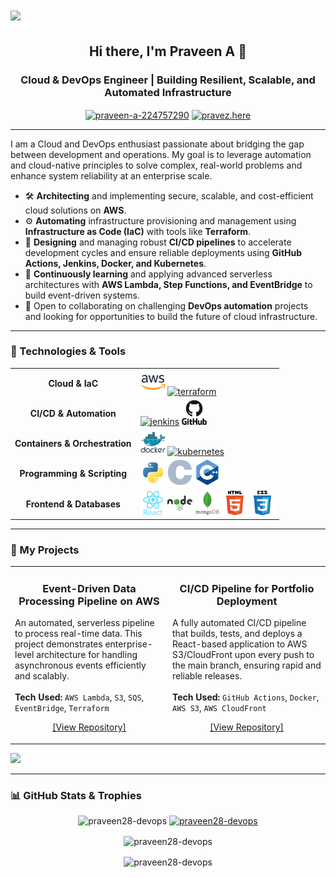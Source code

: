 <h1 align="centre"> 
  <img src="https://camo.githubusercontent.com/21a854b4858cf3cf6549213d8a750302f74e517f39df4a77474229112887a6c5/68747470733a2f2f63646e2e6472696262626c652e636f6d2f7573657275706c6f61642f373732353831342f66696c652f6f726967696e616c2d61643334653561336435383761386139306236353836646536373731303232352e676966" /> </h1>

<h2 align="center">Hi there, I'm Praveen A 👋</h2>
<h3 align="center">Cloud & DevOps Engineer | Building Resilient, Scalable, and Automated Infrastructure</h3>

<p align="center">
  <a href="https://linkedin.com/in/praveen-a-224757290" target="blank"><img align="center" src="https://raw.githubusercontent.com/rahuldkjain/github-profile-readme-generator/master/src/images/icons/Social/linked-in-alt.svg" alt="praveen-a-224757290" height="30" width="40" /></a>
  <a href="https://instagram.com/pravez.here" target="blank"><img align="center" src="https://raw.githubusercontent.com/rahuldkjain/github-profile-readme-generator/master/src/images/icons/Social/instagram.svg" alt="pravez.here" height="30" width="40" /></a>
</p>

---

I am a Cloud and DevOps enthusiast passionate about bridging the gap between development and operations. My goal is to leverage automation and cloud-native principles to solve complex, real-world problems and enhance system reliability at an enterprise scale.

- 🛠️ **Architecting** and implementing secure, scalable, and cost-efficient cloud solutions on **AWS**.
- ⚙️ **Automating** infrastructure provisioning and management using **Infrastructure as Code (IaC)** with tools like **Terraform**.
- 🚀 **Designing** and managing robust **CI/CD pipelines** to accelerate development cycles and ensure reliable deployments using **GitHub Actions, Jenkins, Docker, and Kubernetes**.
- 🌱 **Continuously learning** and applying advanced serverless architectures with **AWS Lambda, Step Functions, and EventBridge** to build event-driven systems.
- 🤝 Open to collaborating on challenging **DevOps automation** projects and looking for opportunities to build the future of cloud infrastructure.

---

### 🔧 Technologies & Tools

<table>
  <tr>
    <td align="center"><strong>Cloud & IaC</strong></td>
    <td>
      <a href="https://aws.amazon.com" target="_blank" rel="noreferrer"><img src="https://raw.githubusercontent.com/devicons/devicon/master/icons/amazonwebservices/amazonwebservices-original-wordmark.svg" alt="aws" width="40" height="40"/></a>
      <a href="https://www.terraform.io" target="_blank" rel="noreferrer"><img src="https://www.vectorlogo.zone/logos/terraformio/terraformio-icon.svg" alt="terraform" width="40" height="40"/></a>
    </td>
  </tr>
  <tr>
    <td align="center"><strong>CI/CD & Automation</strong></td>
    <td>
      <a href="https://www.jenkins.io" target="_blank" rel="noreferrer"><img src="https://www.vectorlogo.zone/logos/jenkins/jenkins-icon.svg" alt="jenkins" width="40" height="40"/></a>
      <a href="https://github.com/features/actions" target="_blank" rel="noreferrer"><img src="https://raw.githubusercontent.com/devicons/devicon/master/icons/github/github-original-wordmark.svg" alt="github actions" width="40" height="40"/></a>
    </td>
  </tr>
  <tr>
    <td align="center"><strong>Containers & Orchestration</strong></td>
    <td>
      <a href="https://www.docker.com/" target="_blank" rel="noreferrer"><img src="https://raw.githubusercontent.com/devicons/devicon/master/icons/docker/docker-original-wordmark.svg" alt="docker" width="40" height="40"/></a>
      <a href="https://kubernetes.io" target="_blank" rel="noreferrer"><img src="https://www.vectorlogo.zone/logos/kubernetes/kubernetes-icon.svg" alt="kubernetes" width="40" height="40"/></a>
    </td>
  </tr>
  <tr>
    <td align="center"><strong>Programming & Scripting</strong></td>
    <td>
      <a href="https://www.python.org" target="_blank" rel="noreferrer"><img src="https://raw.githubusercontent.com/devicons/devicon/master/icons/python/python-original.svg" alt="python" width="40" height="40"/></a>
      <a href="https://www.cprogramming.com/" target="_blank" rel="noreferrer"><img src="https://raw.githubusercontent.com/devicons/devicon/master/icons/c/c-original.svg" alt="c" width="40" height="40"/></a>
      <a href="https://www.w3schools.com/cpp/" target="_blank" rel="noreferrer"><img src="https://raw.githubusercontent.com/devicons/devicon/master/icons/cplusplus/cplusplus-original.svg" alt="cplusplus" width="40" height="40"/></a>
    </td>
  </tr>
  <tr>
    <td align="center"><strong>Frontend & Databases</strong></td>
    <td>
      <a href="https://reactjs.org/" target="_blank" rel="noreferrer"><img src="https://raw.githubusercontent.com/devicons/devicon/master/icons/react/react-original-wordmark.svg" alt="react" width="40" height="40"/></a>
      <a href="https://nodejs.org" target="_blank" rel="noreferrer"><img src="https://raw.githubusercontent.com/devicons/devicon/master/icons/nodejs/nodejs-original-wordmark.svg" alt="nodejs" width="40" height="40"/></a>
      <a href="https://www.mongodb.com/" target="_blank" rel="noreferrer"><img src="https://raw.githubusercontent.com/devicons/devicon/master/icons/mongodb/mongodb-original-wordmark.svg" alt="mongodb" width="40" height="40"/></a>
      <a href="https://www.w3.org/html/" target="_blank" rel="noreferrer"><img src="https://raw.githubusercontent.com/devicons/devicon/master/icons/html5/html5-original-wordmark.svg" alt="html5" width="40" height="40"/></a>
      <a href="https://www.w3schools.com/css/" target="_blank" rel="noreferrer"><img src="https://raw.githubusercontent.com/devicons/devicon/master/icons/css3/css3-original-wordmark.svg" alt="css3" width="40" height="40"/></a>
    </td>
  </tr>
</table>

---

### 🚀 My Projects

<table>
  <tr>
    <td width="50%">
      <h3 align="center">Event-Driven Data Processing Pipeline on AWS</h3>
      <p>
        An automated, serverless pipeline to process real-time data. This project demonstrates enterprise-level architecture for handling asynchronous events efficiently and scalably.
        <br/><br/>
        <strong>Tech Used:</strong> <code>AWS Lambda</code>, <code>S3</code>, <code>SQS</code>, <code>EventBridge</code>, <code>Terraform</code>
      </p>
      <p align="center">
        <a href="#">[View Repository]</a>
      </p>
    </td>
    <td width="50%">
      <h3 align="center">CI/CD Pipeline for Portfolio Deployment</h3>
      <p>
        A fully automated CI/CD pipeline that builds, tests, and deploys a React-based application to AWS S3/CloudFront upon every push to the main branch, ensuring rapid and reliable releases.
        <br/><br/>
        <strong>Tech Used:</strong> <code>GitHub Actions</code>, <code>Docker</code>, <code>AWS S3</code>, <code>AWS CloudFront</code>
      </p>
      <p align="center">
        <a href="#">[View Repository]</a>
      </p>
    </td>
  </tr>
</table>

<img src="https://private-user-images.githubusercontent.com/148491279/322989495-64af1845-5650-44b7-b94a-f061e206ac46.gif?jwt=eyJ0eXAiOiJKV1QiLCJhbGciOiJIUzI1NiJ9.eyJpc3MiOiJnaXRodWIuY29tIiwiYXVkIjoicmF3LmdpdGh1YnVzZXJjb250ZW50LmNvbSIsImtleSI6ImtleTUiLCJleHAiOjE3NjE2MjU3NDAsIm5iZiI6MTc2MTYyNTQ0MCwicGF0aCI6Ii8xNDg0OTEyNzkvMzIyOTg5NDk1LTY0YWYxODQ1LTU2NTAtNDRiNy1iOTRhLWYwNjFlMjA2YWM0Ni5naWY_WC1BbXotQWxnb3JpdGhtPUFXUzQtSE1BQy1TSEEyNTYmWC1BbXotQ3JlZGVudGlhbD1BS0lBVkNPRFlMU0E1M1BRSzRaQSUyRjIwMjUxMDI4JTJGdXMtZWFzdC0xJTJGczMlMkZhd3M0X3JlcXVlc3QmWC1BbXotRGF0ZT0yMDI1MTAyOFQwNDI0MDBaJlgtQW16LUV4cGlyZXM9MzAwJlgtQW16LVNpZ25hdHVyZT1jMzQ2Mjk0NTUxOGMxZTg0MTFlYzE4ZWY4YTA5ZjE0ZWQyNWY4ZDBlMjlhOTg4MDkwZmMwZTE1NWYwZmI5N2UzJlgtQW16LVNpZ25lZEhlYWRlcnM9aG9zdCJ9.eQu_PeiF8nzMNbqbw13KEujuXe4--2GvOMzlUV4_vhk" />
 
---

### 📊 GitHub Stats & Trophies

<p align="center">
  <img src="https://komarev.com/ghpvc/?username=praveen28-devops&label=Profile%20Views&color=0e75b6&style=flat" alt="praveen28-devops" />
  <a href="https://github.com/ryo-ma/github-profile-trophy">
    <img src="https://github-profile-trophy.vercel.app/?username=praveen28-devops&theme=radical&margin-w=15&margin-h=15" alt="praveen28-devops" />
  </a>
</p>
<p align="center">
  <img align="center" src="https://github-readme-stats.vercel.app/api?username=praveen28-devops&show_icons=true&locale=en&theme=radical" alt="praveen28-devops" />
</p>
<p align="center">
  <img align="center" src="https://github-readme-stats.vercel.app/api/top-langs?username=praveen28-devops&show_icons=true&locale=en&layout=compact&theme=radical" alt="praveen28-devops" />
</p>
